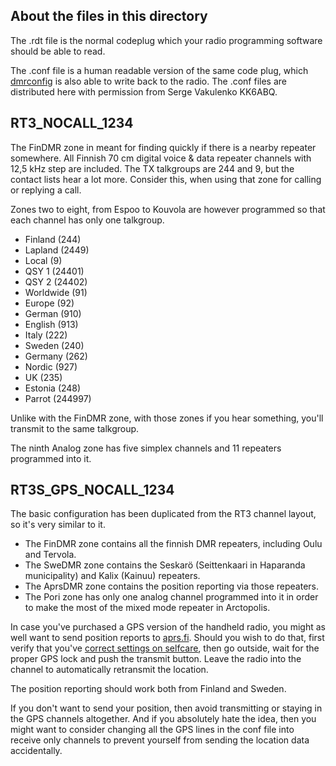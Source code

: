 ## About the files in this directory

The .rdt file is the normal codeplug which your radio programming software
should be able to read.

The .conf file is a human readable version of the same code plug, which
[dmrconfig](https://github.com/sergev/dmrconfig) is also able to write back
to the radio. The .conf files are distributed here with permission from
Serge Vakulenko KK6ABQ.

## RT3_NOCALL_1234

The FinDMR zone in meant for finding quickly if there is a nearby repeater
somewhere. All Finnish 70 cm digital voice & data repeater channels with 12,5
kHz step are included. The TX talkgroups are 244 and 9, but the contact lists
hear a lot more. Consider this, when using that zone for calling or replying
a call.

Zones two to eight, from Espoo to Kouvola are however programmed so that each
channel has only one talkgroup.

 - Finland (244)
 - Lapland (2449)
 - Local (9)
 - QSY 1 (24401)
 - QSY 2 (24402)
 - Worldwide (91)
 - Europe (92)
 - German (910)
 - English (913)
 - Italy (222)
 - Sweden (240)
 - Germany (262)
 - Nordic (927)
 - UK (235)
 - Estonia (248)
 - Parrot (244997)

Unlike with the FinDMR zone, with those zones if you hear something,
you'll transmit to the same talkgroup.

The ninth Analog zone has five simplex channels and 11 repeaters programmed
into it.

## RT3S_GPS_NOCALL_1234

The basic configuration has been duplicated from the RT3 channel layout, so
it's very similar to it.

 - The FinDMR zone contains all the finnish DMR repeaters, including Oulu and Tervola.
 - The SweDMR zone contains the Seskarö (Seittenkaari in Haparanda municipality) and Kalix (Kainuu) repeaters.
 - The AprsDMR zone contains the position reporting via those repeaters.
 - The Pori zone has only one analog channel programmed into it in order to make the most of the mixed mode repeater in Arctopolis.

In case you've purchased a GPS version of the handheld radio, you might as well want to send
position reports to [aprs.fi](https://aprs.fi/). Should you wish to do that, first
verify that you've [correct settings on selfcare](http://blog.retevis.com/how-to-set-rt3s-aprs/), then go outside,
wait for the proper GPS lock and push the transmit button. Leave the radio into
the channel to automatically retransmit the location.

The position reporting should work both from Finland and Sweden.

If you don't want to send your position, then avoid transmitting or staying in the GPS
channels altogether. And if you absolutely hate the idea, then you might want to consider
changing all the GPS lines in the conf file into receive only channels to
prevent yourself from sending the location data accidentally.
